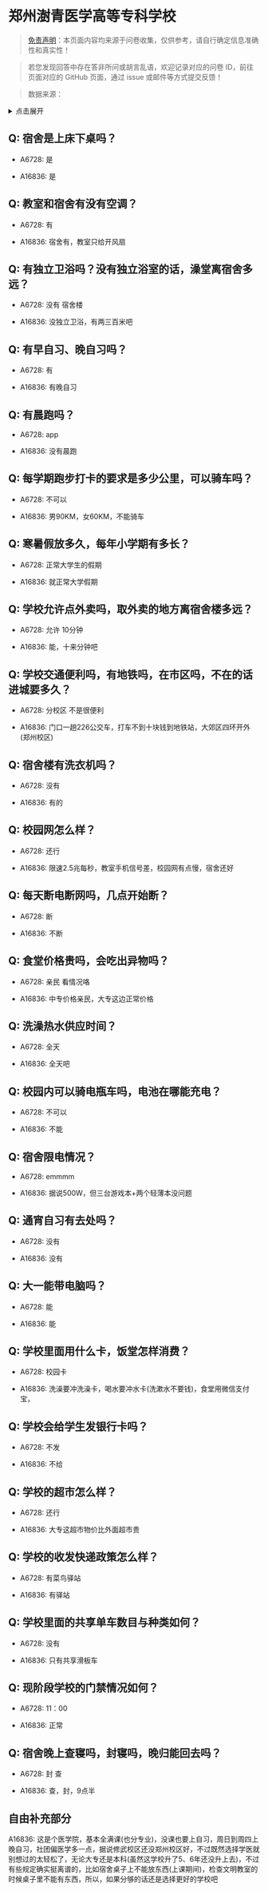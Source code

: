 # 郑州澍青医学高等专科学校

> [免责声明](https://colleges.chat/#_3)：本页面内容均来源于问卷收集，仅供参考，请自行确定信息准确性和真实性！

> 若您发现回答中存在答非所问或胡言乱语，欢迎记录对应的问卷 ID，前往页面对应的 GitHub 页面，通过 issue 或邮件等方式提交反馈！

> 数据来源：

<details><summary>点击展开</summary>
<ul>
<li>A6728: 匿名 (2022 年 06 月)</li>
<li>A16836: 匿名 (2023 年 02 月)</li>
</ul>
</details>

## Q: 宿舍是上床下桌吗？

- A6728: 是

- A16836: 是

## Q: 教室和宿舍有没有空调？

- A6728: 有

- A16836: 宿舍有，教室只给开风扇

## Q: 有独立卫浴吗？没有独立浴室的话，澡堂离宿舍多远？

- A6728: 没有 宿舍楼

- A16836: 没独立卫浴，有两三百米吧

## Q: 有早自习、晚自习吗？

- A6728: 有

- A16836: 有晚自习

## Q: 有晨跑吗？

- A6728: app

- A16836: 没有晨跑

## Q: 每学期跑步打卡的要求是多少公里，可以骑车吗？

- A6728: 不可以

- A16836: 男90KM，女60KM，不能骑车

## Q: 寒暑假放多久，每年小学期有多长？

- A6728: 正常大学生的假期

- A16836: 就正常大学假期

## Q: 学校允许点外卖吗，取外卖的地方离宿舍楼多远？

- A6728: 允许 10分钟

- A16836: 能，十来分钟吧

## Q: 学校交通便利吗，有地铁吗，在市区吗，不在的话进城要多久？

- A6728: 分校区 不是很便利

- A16836: 门口一趟226公交车，打车不到十块钱到地铁站，大郊区四环开外(郑州校区)

## Q: 宿舍楼有洗衣机吗？

- A6728: 没有

- A16836: 有的

## Q: 校园网怎么样？

- A6728: 还行

- A16836: 限速2.5兆每秒，教室手机信号差，校园网有点慢，宿舍还好

## Q: 每天断电断网吗，几点开始断？

- A6728: 断

- A16836: 不断

## Q: 食堂价格贵吗，会吃出异物吗？

- A6728: 亲民 看情况咯

- A16836: 中专价格亲民，大专这边正常价格

## Q: 洗澡热水供应时间？

- A6728: 全天

- A16836: 全天吧

## Q: 校园内可以骑电瓶车吗，电池在哪能充电？

- A6728: 不可以

- A16836: 不能

## Q: 宿舍限电情况？

- A6728: emmmm

- A16836: 据说500W，但三台游戏本+两个轻薄本没问题

## Q: 通宵自习有去处吗？

- A6728: 没有

- A16836: 没有

## Q: 大一能带电脑吗？

- A6728: 能

- A16836: 能

## Q: 学校里面用什么卡，饭堂怎样消费？

- A6728: 校园卡

- A16836: 洗澡要冲洗澡卡，喝水要冲水卡(洗漱水不要钱)，食堂用微信支付宝，

## Q: 学校会给学生发银行卡吗？

- A6728: 不发

- A16836: 不给

## Q: 学校的超市怎么样？

- A6728: 还行

- A16836: 大专这超市物价比外面超市贵

## Q: 学校的收发快递政策怎么样？

- A6728: 有菜鸟驿站

- A16836: 有驿站

## Q: 学校里面的共享单车数目与种类如何？

- A6728: 没有

- A16836: 只有共享滑板车

## Q: 现阶段学校的门禁情况如何？

- A6728: 11：00

- A16836: 正常

## Q: 宿舍晚上查寝吗，封寝吗，晚归能回去吗？

- A6728: 封 查

- A16836: 查，封，9点半

## 自由补充部分

A16836: 这是个医学院，基本全满课(也分专业)，没课也要上自习，周日到周四上晚自习，社团偏医学多一点，据说修武校区还没郑州校区好，不过既然选择学医就别想过的太轻松了，无论大专还是本科(虽然这学校升了5、6年还没升上去)，不过有些规定确实挺离谱的，比如宿舍桌子上不能放东西(上课期间)，检查文明教室的时候桌子里不能有东西，所以，如果分够的话还是选择更好的学校吧